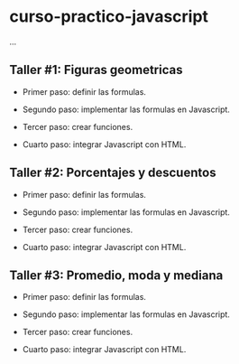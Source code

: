 # curso-practico-javascript

...

## Taller #1: Figuras geometricas

- Primer paso: definir las formulas.

- Segundo paso: implementar las formulas en Javascript.

- Tercer paso: crear funciones.

- Cuarto paso: integrar Javascript con HTML.

## Taller #2: Porcentajes y descuentos

- Primer paso: definir las formulas.

- Segundo paso: implementar las formulas en Javascript.

- Tercer paso: crear funciones.

- Cuarto paso: integrar Javascript con HTML.

## Taller #3: Promedio, moda y mediana

- Primer paso: definir las formulas.

- Segundo paso: implementar las formulas en Javascript.

- Tercer paso: crear funciones.

- Cuarto paso: integrar Javascript con HTML.